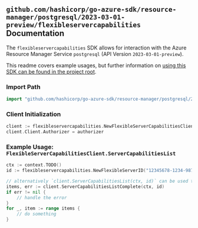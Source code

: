 
## `github.com/hashicorp/go-azure-sdk/resource-manager/postgresql/2023-03-01-preview/flexibleservercapabilities` Documentation

The `flexibleservercapabilities` SDK allows for interaction with the Azure Resource Manager Service `postgresql` (API Version `2023-03-01-preview`).

This readme covers example usages, but further information on [using this SDK can be found in the project root](https://github.com/hashicorp/go-azure-sdk/tree/main/docs).

### Import Path

```go
import "github.com/hashicorp/go-azure-sdk/resource-manager/postgresql/2023-03-01-preview/flexibleservercapabilities"
```


### Client Initialization

```go
client := flexibleservercapabilities.NewFlexibleServerCapabilitiesClientWithBaseURI("https://management.azure.com")
client.Client.Authorizer = authorizer
```


### Example Usage: `FlexibleServerCapabilitiesClient.ServerCapabilitiesList`

```go
ctx := context.TODO()
id := flexibleservercapabilities.NewFlexibleServerID("12345678-1234-9876-4563-123456789012", "example-resource-group", "flexibleServerValue")

// alternatively `client.ServerCapabilitiesList(ctx, id)` can be used to do batched pagination
items, err := client.ServerCapabilitiesListComplete(ctx, id)
if err != nil {
	// handle the error
}
for _, item := range items {
	// do something
}
```
